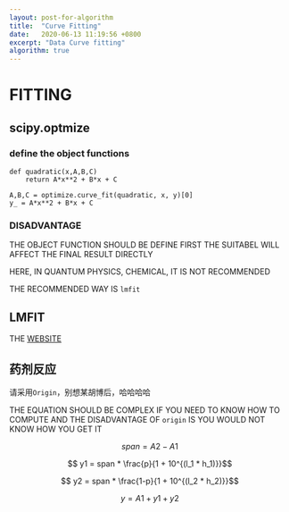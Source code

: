 ```yaml
---
layout: post-for-algorithm
title:  "Curve Fitting"
date:   2020-06-13 11:19:56 +0800
excerpt: "Data Curve fitting"
algorithm: true
---
```


# FITTING

## scipy.optmize

### define the object functions

```
def quadratic(x,A,B,C)
    return A*x**2 + B*x + C

A,B,C = optimize.curve_fit(quadratic, x, y)[0]
y_ = A*x**2 + B*x + C
```

### DISADVANTAGE

THE OBJECT FUNCTION SHOULD BE DEFINE FIRST
THE SUITABEL WILL AFFECT THE FINAL RESULT DIRECTLY

HERE, IN QUANTUM PHYSICS, CHEMICAL, IT IS NOT RECOMMENDED

THE RECOMMENDED WAY IS `lmfit`


## LMFIT

THE [WEBSITE](https://lmfit.github.io/lmfit-py/model.html)


## 药剂反应

请采用`Origin`，别想某胡博后，哈哈哈哈

THE EQUATION SHOULD BE COMPLEX IF YOU NEED TO KNOW HOW TO COMPUTE
AND THE DISADVANTAGE OF `origin` IS YOU WOULD NOT KNOW HOW YOU GET IT


$$ span = A2 - A1 $$

$$ y1 = span * \frac{p}{1 +  10^{(l_1 * h_1)}}$$


$$ y2 = span * \frac{1-p}{1 +  10^{(l_2 * h_2)}}$$

$$ y = A1 + y1 + y2 $$
